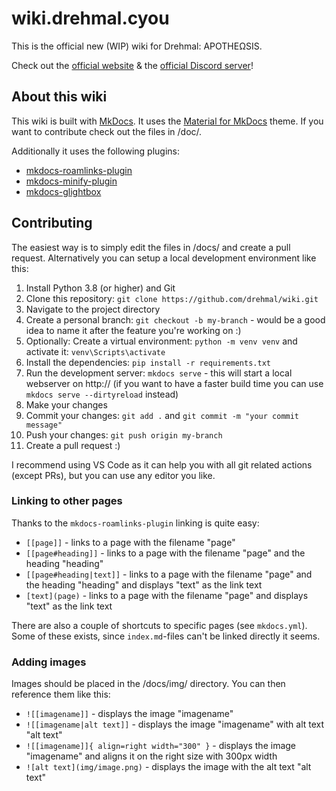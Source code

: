 # wiki.drehmal.cyou

This is the official new (WIP) wiki for Drehmal: APOTHEΩSIS.

Check out the [official website](https://www.drehmal.net/) & the [official Discord server](https://discord.gg/drehmal)!

## About this wiki

This wiki is built with [MkDocs](https://www.mkdocs.org/). It uses the [Material for MkDocs](https://github.com/squidfunk/mkdocs-material) theme. If you want to contribute check out the files in /doc/.

Additionally it uses the following plugins:

- [mkdocs-roamlinks-plugin](https://github.com/Jackiexiao/mkdocs-roamlinks-plugin)
- [mkdocs-minify-plugin](https://github.com/byrnereese/mkdocs-minify-plugin)
- [mkdocs-glightbox](https://github.com/blueswen/mkdocs-glightbox)

## Contributing

The easiest way is to simply edit the files in /docs/ and create a pull request. Alternatively you can setup a local development environment like this:

1. Install Python 3.8 (or higher) and Git
2. Clone this repository: `git clone https://github.com/drehmal/wiki.git`
3. Navigate to the project directory
4. Create a personal branch: `git checkout -b my-branch` - would be a good idea to name it after the feature you're working on :)
5. Optionally: Create a virtual environment: `python -m venv venv` and activate it: `venv\Scripts\activate`
6. Install the dependencies: `pip install -r requirements.txt`
7. Run the development server: `mkdocs serve` - this will start a local webserver on http:// (if you want to have a faster build time you can use `mkdocs serve --dirtyreload` instead)
8. Make your changes
9. Commit your changes: `git add .` and `git commit -m "your commit message"`
10. Push your changes: `git push origin my-branch`
11. Create a pull request :)

I recommend using VS Code as it can help you with all git related actions (except PRs), but you can use any editor you like.

### Linking to other pages

Thanks to the `mkdocs-roamlinks-plugin` linking is quite easy:

- `[[page]]` - links to a page with the filename "page"
- `[[page#heading]]` - links to a page with the filename "page" and the heading "heading"
- `[[page#heading|text]]` - links to a page with the filename "page" and the heading "heading" and displays "text" as the link text
- `[text](page)` - links to a page with the filename "page" and displays "text" as the link text

There are also a couple of shortcuts to specific pages (see `mkdocs.yml`). Some of these exists, since `index.md`-files can't be linked directly it seems.

### Adding images

Images should be placed in the /docs/img/ directory. You can then reference them like this:

- `![[imagename]]` - displays the image "imagename"
- `![[imagename|alt text]]` - displays the image "imagename" with alt text "alt text"
- `![[imagename]]{ align=right width="300" }` - displays the image "imagename" and aligns it on the right size with 300px width
- `![alt text](img/image.png)` - displays the image with the alt text "alt text"
